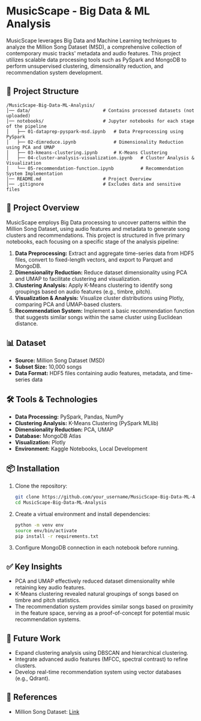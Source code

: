 # MusicScape - Big Data & ML Analysis

MusicScape leverages Big Data and Machine Learning techniques to analyze the Million Song Dataset (MSD), a comprehensive collection of contemporary music tracks' metadata and audio features. This project utilizes scalable data processing tools such as PySpark and MongoDB to perform unsupervised clustering, dimensionality reduction, and recommendation system development.

## 📂 Project Structure

```
/MusicScape-Big-Data-ML-Analysis/
│── data/                           # Contains processed datasets (not uploaded)
│── notebooks/                      # Jupyter notebooks for each stage of the pipeline
│   ├── 01-dataprep-pyspark-msd.ipynb   # Data Preprocessing using PySpark
│   ├── 02-dimreduce.ipynb              # Dimensionality Reduction using PCA and UMAP
│   ├── 03-kmeans-clustering.ipynb      # K-Means Clustering
│   ├── 04-cluster-analysis-visualization.ipynb   # Cluster Analysis & Visualization
│   └── 05-recommendation-function.ipynb          # Recommendation System Implementation
│── README.md                       # Project Overview
│── .gitignore                      # Excludes data and sensitive files
```

## 🚀 Project Overview

MusicScape employs Big Data processing to uncover patterns within the Million Song Dataset, using audio features and metadata to generate song clusters and recommendations. This project is structured in five primary notebooks, each focusing on a specific stage of the analysis pipeline:

1. **Data Preprocessing:** Extract and aggregate time-series data from HDF5 files, convert to fixed-length vectors, and export to Parquet and MongoDB.
2. **Dimensionality Reduction:** Reduce dataset dimensionality using PCA and UMAP to facilitate clustering and visualization.
3. **Clustering Analysis:** Apply K-Means clustering to identify song groupings based on audio features (e.g., timbre, pitch).
4. **Visualization & Analysis:** Visualize cluster distributions using Plotly, comparing PCA and UMAP-based clusters.
5. **Recommendation System:** Implement a basic recommendation function that suggests similar songs within the same cluster using Euclidean distance.

## 📊 Dataset

* **Source:** Million Song Dataset (MSD)
* **Subset Size:** 10,000 songs
* **Data Format:** HDF5 files containing audio features, metadata, and time-series data

## 🛠️ Tools & Technologies

* **Data Processing:** PySpark, Pandas, NumPy
* **Clustering Analysis:** K-Means Clustering (PySpark MLlib)
* **Dimensionality Reduction:** PCA, UMAP
* **Database:** MongoDB Atlas
* **Visualization:** Plotly
* **Environment:** Kaggle Notebooks, Local Development

## 📦 Installation

1. Clone the repository:

   ```bash
   git clone https://github.com/your_username/MusicScape-Big-Data-ML-Analysis.git
   cd MusicScape-Big-Data-ML-Analysis
   ```

2. Create a virtual environment and install dependencies:

   ```bash
   python -m venv env
   source env/bin/activate
   pip install -r requirements.txt
   ```

3. Configure MongoDB connection in each notebook before running.

## ✅ Key Insights

* PCA and UMAP effectively reduced dataset dimensionality while retaining key audio features.
* K-Means clustering revealed natural groupings of songs based on timbre and pitch statistics.
* The recommendation system provides similar songs based on proximity in the feature space, serving as a proof-of-concept for potential music recommendation systems.

## 🎯 Future Work

* Expand clustering analysis using DBSCAN and hierarchical clustering.
* Integrate advanced audio features (MFCC, spectral contrast) to refine clusters.
* Develop real-time recommendation system using vector databases (e.g., Qdrant).

## 📜 References

* Million Song Dataset: [Link](http://millionsongdataset.com)
